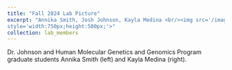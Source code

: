 ```yaml
---
title: "Fall 2024 Lab Picture"
excerpt: "Annika Smith, Josh Johnson, Kayla Medina <br/><img src='/images/Fall_2024_Johnson_Lab.jpg' 
style='width:750px;height:500px;'>"
collection: lab_members
---
```


Dr. Johnson and Human Molecular Genetics and Genomics Program graduate students Annika Smith (left) and Kayla Medina (right).

